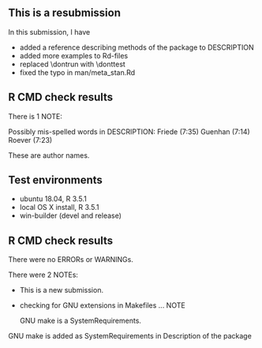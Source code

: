 ## This is a resubmission

In this submission, I have
* added a reference describing methods of the package to DESCRIPTION
* added more examples to Rd-files
* replaced \dontrun with \donttest
* fixed the typo in man/meta_stan.Rd

## R CMD check results
There is 1 NOTE:

Possibly mis-spelled words in DESCRIPTION:
  Friede (7:35)
  Guenhan (7:14)
  Roever (7:23)

These are author names.

## Test environments
* ubuntu 18.04, R 3.5.1
* local OS X install, R 3.5.1
* win-builder (devel and release)

## R CMD check results
There were no ERRORs or WARNINGs. 

There were 2 NOTEs:

* This is a new submission.

* checking for GNU extensions in Makefiles ... NOTE

  GNU make is a SystemRequirements.

GNU make is added as SystemRequirements in Description 
of the package
